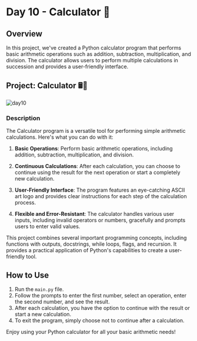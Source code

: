 # Day 10 - Calculator 🧮

## Overview

In this project, we've created a Python calculator program that performs basic arithmetic operations such as addition, subtraction, multiplication, and division. The calculator allows users to perform multiple calculations in succession and provides a user-friendly interface.

## Project: Calculator 🖩🔨
![day10]()

### Description

The Calculator program is a versatile tool for performing simple arithmetic calculations. Here's what you can do with it:

1. **Basic Operations**: Perform basic arithmetic operations, including addition, subtraction, multiplication, and division.

2. **Continuous Calculations**: After each calculation, you can choose to continue using the result for the next operation or start a completely new calculation.

3. **User-Friendly Interface**: The program features an eye-catching ASCII art logo and provides clear instructions for each step of the calculation process.

4. **Flexible and Error-Resistant**: The calculator handles various user inputs, including invalid operators or numbers, gracefully and prompts users to enter valid values.

This project combines several important programming concepts, including functions with outputs, docstrings, while loops, flags, and recursion. It provides a practical application of Python's capabilities to create a user-friendly tool.

## How to Use

1. Run the `main.py` file.
2. Follow the prompts to enter the first number, select an operation, enter the second number, and see the result.
3. After each calculation, you have the option to continue with the result or start a new calculation.
4. To exit the program, simply choose not to continue after a calculation.

Enjoy using your Python calculator for all your basic arithmetic needs!
